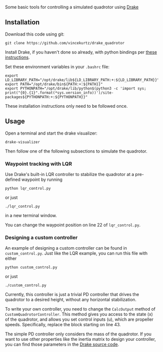 Some basic tools for controlling a simulated quadrotor using [Drake](https://drake.mit.edu/)

## Installation

Download this code using git:
```
git clone https://github.com/vincekurtz/drake_quadrotor
```

Install Drake, if you haven't done so already, with python bindings per [these instructions](https://drake.mit.edu/installation.html).

Set these environment variables in your `.bashrc` file:
```
export LD_LIBRARY_PATH="/opt/drake/lib${LD_LIBRARY_PATH:+:${LD_LIBRARY_PATH}}"
export PATH="/opt/drake/bin${PATH:+:${PATH}}"
export PYTHONPATH="/opt/drake/lib/python$(python3 -c 'import sys; print("{0}.{1}".format(*sys.version_info))')/site-packages${PYTHONPATH:+:${PYTHONPATH}}"
```

These installation instructions only need to be followed once. 

## Usage

Open a terminal and start the drake visualizer:
```
drake-visualizer
```

Then follow one of the following subsections to simulate the quadrotor.

### Waypoint tracking with LQR

Use Drake's built-in LQR controller to stabilize the quadrotor at a pre-defined
waypoint by running
```
python lqr_control.py
```
or just
```
./lqr_control.py
```
in a new terminal window. 

You can change the waypoint position on line 22 of `lqr_control.py`.

### Designing a custom controller

An example of designing a custom controller can be found in `custom_control.py`. Just like the LQR example, you can run this file with either
```
python custom_control.py
```
or just
```
./custom_control.py
```

Currently, this controller is just a trivial PD controller that drives the quadrotor to a desired height, without any horizontal stabilization. 

To write your own controller, you need to change the `CalcOutput` method of `CustomQuadrotorController`. This method gives you access to the state (x) of the quadrotor, and allows you set control inputs (u), which are propeller speeds. Specifically, replace the block starting on line 43. 

The simple PD controller only considers the mass of the quadrotor. If you want to use other properties like the inertia matrix to design your controller, you can find those parameters in the [Drake source code](https://github.com/RobotLocomotion/drake/blob/master/examples/quadrotor/quadrotor_plant.cc).

